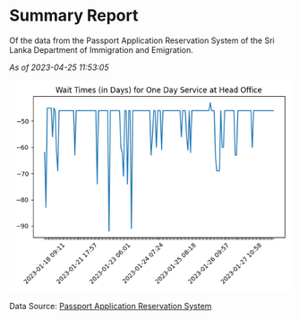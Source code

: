 # Summary Report

Of the data from the Passport Application Reservation System of the Sri Lanka Department of Immigration and Emigration.

*As of 2023-04-25 11:53:05*

![Wait Time Chart](summary.wait_time_chart.png)

Data Source: [Passport Application Reservation System](https://eservices.immigration.gov.lk:8443/appointment/pages/reservationApplication.xhtml)